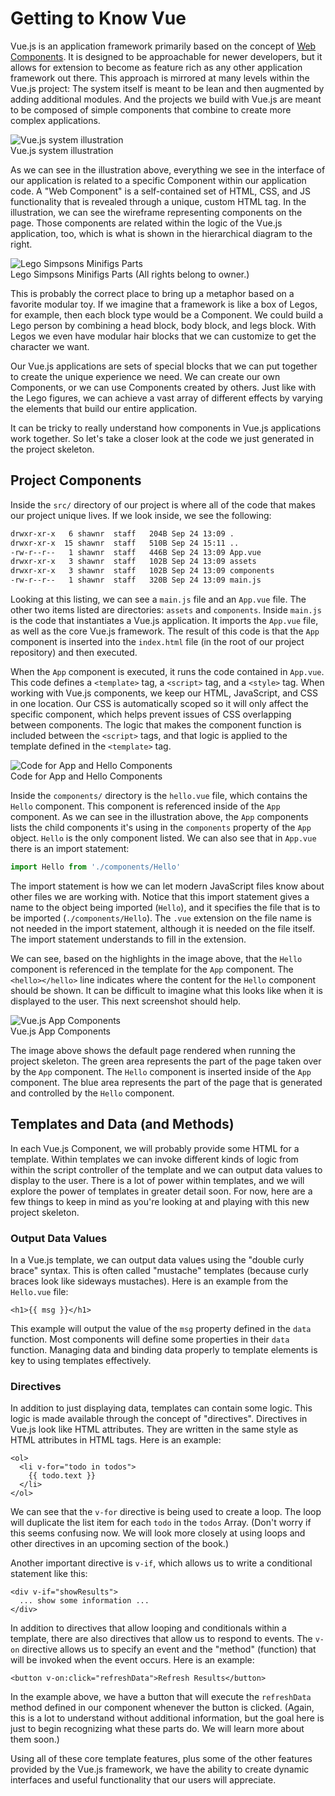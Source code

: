 # Getting to Know Vue

Vue.js is an application framework primarily based on the concept of [Web Components](https://www.webcomponents.org/introduction). It is designed to be approachable for newer developers, but it allows for extension to become as feature rich as any other application framework out there. This approach is mirrored at many levels within the Vue.js project: The system itself is meant to be lean and then augmented by adding additional modules. And the projects we build with Vue.js are meant to be composed of simple components that combine to create more complex applications.

![Vue.js system illustration](https://vuejs.org/images/components.png)
<br>Vue.js system illustration

As we can see in the illustration above, everything we see in the interface of our application is related to a specific Component within our application code. A "Web Component" is a self-contained set of HTML, CSS, and JS functionality that is revealed through a unique, custom HTML tag. In the illustration, we can see the wireframe representing components on the page. Those components are related within the logic of the Vue.js application, too, which is what is shown in the hierarchical diagram to the right.

![Lego Simpsons Minifigs Parts](/img/lego-minifigs-assorted.jpg)
<br>Lego Simpsons Minifigs Parts (All rights belong to owner.)

This is probably the correct place to bring up a metaphor based on a favorite modular toy. If we imagine that a framework is like a box of Legos, for example, then each block type would be a Component. We could build a Lego person by combining a head block, body block, and legs block. With Legos we even have modular hair blocks that we can customize to get the character we want. 

Our Vue.js applications are sets of special blocks that we can put together to create the unique experience we need. We can create our own Components, or we can use Components created by others. Just like with the Lego figures, we can achieve a vast array of different effects by varying the elements that build our entire application.

It can be tricky to really understand how components in Vue.js applications work together. So let's take a closer look at the code we just generated in the project skeleton.

## Project Components

Inside the `src/` directory of our project is where all of the code that makes our project unique lives. If we look inside, we see the following:

```bash
drwxr-xr-x   6 shawnr  staff   204B Sep 24 13:09 .
drwxr-xr-x  15 shawnr  staff   510B Sep 24 15:11 ..
-rw-r--r--   1 shawnr  staff   446B Sep 24 13:09 App.vue
drwxr-xr-x   3 shawnr  staff   102B Sep 24 13:09 assets
drwxr-xr-x   3 shawnr  staff   102B Sep 24 13:09 components
-rw-r--r--   1 shawnr  staff   320B Sep 24 13:09 main.js
```
Looking at this listing, we can see a `main.js` file and an `App.vue` file. The other two items listed are directories: `assets` and `components`. Inside `main.js` is the code that instantiates a Vue.js application. It imports the `App.vue` file, as well as the core Vue.js framework. The result of this code is that the `App` component is inserted into the `index.html` file (in the root of our project repository) and then executed.

When the `App` component is executed, it runs the code contained in `App.vue`. This code defines a `<template>` tag, a `<script>` tag, and a `<style>` tag. When working with Vue.js components, we keep our HTML, JavaScript, and CSS in one location. Our CSS is automatically scoped so it will only affect the specific component, which helps prevent issues of CSS overlapping between components. The logic that makes the component function is included between the `<script>` tags, and that logic is applied to the template defined in the `<template>` tag.

![Code for App and Hello Components](/img/vue-app-component-code.png)
<br>Code for App and Hello Components

Inside the `components/` directory is the `hello.vue` file, which contains the `Hello` component. This component is referenced inside of the `App` component. As we can see in the illustration above, the `App` components lists the child components it's using in the `components` property of the `App` object. `Hello` is the only component listed. We can also see that in `App.vue` there is an import statement:

```js
import Hello from './components/Hello'
```

The import statement is how we can let modern JavaScript files know about other files we are working with. Notice that this import statement gives a name to the object being imported (`Hello`), and it specifies the file that is to be imported (`./components/Hello`). The `.vue` extension on the file name is not needed in the import statement, although it is needed on the file itself. The import statement understands to fill in the extension.

We can see, based on the highlights in the image above, that the `Hello` component is referenced in the template for the `App` component. The `<hello></hello>` line indicates where the content for the `Hello` component should be shown. It can be difficult to imagine what this looks like when it is displayed to the user. This next screenshot should help.

![Vue.js App Components](/img/vue-app-component-web2.png)
<br>Vue.js App Components

The image above shows the default page rendered when running the project skeleton. The green area represents the part of the page taken over by the `App` component. The `Hello` component is inserted inside of the `App` component. The blue area represents the part of the page that is generated and controlled by the `Hello` component.

## Templates and Data (and Methods)

In each Vue.js Component, we will probably provide some HTML for a template. Within templates we can invoke different kinds of logic from within the script controller of the template and we can output data values to display to the user. There is a lot of power within templates, and we will explore the power of templates in greater detail soon. For now, here are a few things to keep in mind as you're looking at and playing with this new project skeleton.

### Output Data Values

In a Vue.js template, we can output data values using the "double curly brace" syntax. This is often called "mustache" templates (because curly braces look like sideways mustaches). Here is an example from the `Hello.vue` file:

```
<h1>{{ msg }}</h1>
```

This example will output the value of the `msg` property defined in the `data` function. Most components will define some properties in their `data` function. Managing data and binding data properly to template elements is key to using templates effectively.

### Directives

In addition to just displaying data, templates can contain some logic. This logic is made available through the concept of "directives". Directives in Vue.js look like HTML attributes. They are written in the same style as HTML attributes in HTML tags. Here is an example:

```
<ol>
  <li v-for="todo in todos">
    {{ todo.text }}
  </li>
</ol>
```

We can see that the `v-for` directive is being used to create a loop. The loop will duplicate the list item for each `todo` in the `todos` Array. (Don't worry if this seems confusing now. We will look more closely at using loops and other directives in an upcoming section of the book.)

Another important directive is `v-if`, which allows us to write a conditional statement like this:

```
<div v-if="showResults">
  ... show some information ...
</div>
```

In addition to directives that allow looping and conditionals within a template, there are also directives that allow us to respond to events. The `v-on` directive allows us to specify an event and the "method" (function) that will be invoked when the event occurs. Here is an example:

```
<button v-on:click="refreshData">Refresh Results</button>
```

In the example above, we have a button that will execute the `refreshData` method defined in our component whenever the button is clicked. (Again, this is a lot to understand without additional information, but the goal here is just to begin recognizing what these parts do. We will learn more about them soon.)

Using all of these core template features, plus some of the other features provided by the Vue.js framework, we have the ability to create dynamic interfaces and useful functionality that our users will appreciate.




